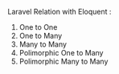 Laravel Relation with Eloquent :

1. One to One
2. One to Many
3. Many to Many
4. Polimorphic One to Many
5. Polimorphic Many to Many
